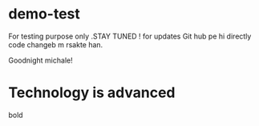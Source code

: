 # demo-test
For testing purpose only .STAY TUNED ! for updates
Git hub pe hi directly code changeb m rsakte han.

Goodnight michale!
# Technology is advanced
bold
